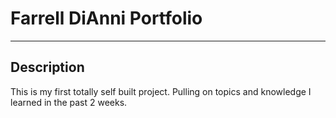 # Farrell DiAnni Portfolio 
---
## Description 
This is my first totally self built project. Pulling on topics and knowledge I learned in the past 2 weeks.
